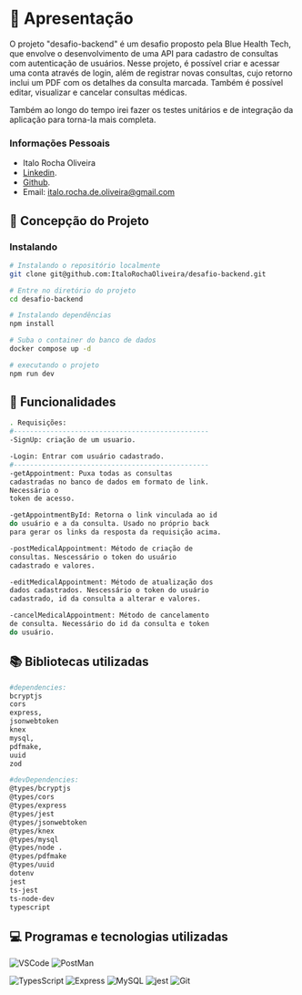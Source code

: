 # 📖 Apresentação

O projeto "desafio-backend" é um desafio proposto pela Blue Health Tech, que envolve o desenvolvimento de uma API para cadastro de consultas com autenticação de usuários. Nesse projeto, é possível criar e acessar uma conta através de login, além de registrar novas consultas, cujo retorno inclui um PDF com os detalhes da consulta marcada. Também é possível editar, visualizar e cancelar consultas médicas.

Também ao longo do tempo irei fazer os testes unitários e de integração da aplicação para torna-la mais completa.


### Informações Pessoais

- Italo Rocha Oliveira
- [Linkedin](https://www.linkedin.com/in/italorochaoliveira/).
- [Github](https://github.com/ItaloRochaOliveira).
- Email: italo.rocha.de.oliveira@gmail.com

## 📄 Concepção do Projeto

### Instalando

```bash
# Instalando o repositório localmente
git clone git@github.com:ItaloRochaOliveira/desafio-backend.git

# Entre no diretório do projeto
cd desafio-backend

# Instalando dependências
npm install

# Suba o container do banco de dados
docker compose up -d

# executando o projeto
npm run dev

```

## 🔧 Funcionalidades

```bash
. Requisições:
#------------------------------------------------
-SignUp: criação de um usuario.

-Login: Entrar com usuário cadastrado.
#------------------------------------------------
-getAppointment: Puxa todas as consultas
cadastradas no banco de dados em formato de link.
Necessário o
token de acesso.

-getAppointmentById: Retorna o link vinculada ao id
do usuário e a da consulta. Usado no próprio back
para gerar os links da resposta da requisição acima.

-postMedicalAppointment: Método de criação de
consultas. Nescessário o token do usuário
cadastrado e valores.

-editMedicalAppointment: Método de atualização dos
dados cadastrados. Nescessário o token do usuário
cadastrado, id da consulta a alterar e valores.

-cancelMedicalAppointment: Método de cancelamento
de consulta. Necessário do id da consulta e token
do usuário.
```


## 📚 Bibliotecas utilizadas 

```bash
#dependencies:
bcryptjs
cors
express,
jsonwebtoken
knex
mysql,
pdfmake,
uuid
zod

#devDependencies:
@types/bcryptjs
@types/cors
@types/express
@types/jest
@types/jsonwebtoken
@types/knex 
@types/mysql
@types/node .
@types/pdfmake
@types/uuid
dotenv 
jest 
ts-jest 
ts-node-dev
typescript 

```
## 💻 Programas e tecnologias utilizadas


![VSCode](https://img.shields.io/badge/VSCODE-white?style=for-the-badge&logo=visualstudiocode&logoColor=blue)
![PostMan](https://img.shields.io/badge/postman-orange?style=for-the-badge&logo=postman&logoColor=white)

![TypesScript](https://img.shields.io/badge/TypeScript-1572B6?style=for-the-badge&logo=typescript&logoColor=white)
![Express](https://img.shields.io/badge/Express-f8f8ff?style=for-the-badge&logo=express&logoColor=black)
![MySQL](https://img.shields.io/badge/mysql-orange?style=for-the-badge&logo=mysql&logoColor=blue)
![jest](https://img.shields.io/badge/jest-f8f8ff?style=for-the-badge&logo=jest&logoColor=black)
![Git](https://img.shields.io/badge/GIT-E44C30?style=for-the-badge&logo=git&logoColor=white)

